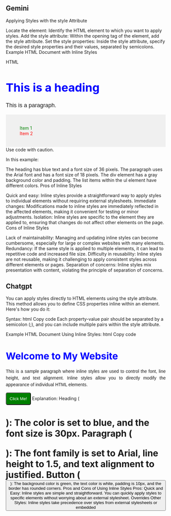 ## Gemini
Applying Styles with the style Attribute

Locate the element: Identify the HTML element to which you want to apply styles.
Add the style attribute: Within the opening tag of the element, add the style attribute.
Set the style properties: Inside the style attribute, specify the desired style properties and their values, separated by semicolons.
Example HTML Document with Inline Styles

HTML
<!DOCTYPE html>
<html>
<head>
    <title>Inline Styles Example</title>
</head>
<body>
    <h1 style="color: blue; font-size: 36px;">This is a heading</h1>
    <p style="font-family: Arial; font-size: 18px;">This is a paragraph.</p>
    <div style="background-color: #f0f0f0; padding: 20px;">
        <ul style="list-style-type: none;">
            <li style="color: green;">Item 1</li>
            <li style="color: red;">Item 2</li>
        </ul>
    </div>
</body>
</html>
Use code with caution.

In this example:

The heading has blue text and a font size of 36 pixels.
The paragraph uses the Arial font and has a font size of 18 pixels.
The div element has a gray background color and padding.
The list items within the ul element have different colors.
Pros of Inline Styles

Quick and easy: Inline styles provide a straightforward way to apply styles to individual elements without requiring external stylesheets.
Immediate changes: Modifications made to inline styles are immediately reflected in the affected elements, making it convenient for testing or minor adjustments.
Isolation: Inline styles are specific to the element they are applied to, ensuring that changes do not affect other elements on the page.
Cons of Inline Styles

Lack of maintainability: Managing and updating inline styles can become cumbersome, especially for large or complex websites with many elements.
Redundancy: If the same style is applied to multiple elements, it can lead to repetitive code and increased file size.
Difficulty in reusability: Inline styles are not reusable, making it challenging to apply consistent styles across different elements or pages.
Separation of concerns: Inline styles mix presentation with content, violating the principle of separation of concerns.
## Chatgpt
You can apply styles directly to HTML elements using the style attribute. This method allows you to define CSS properties inline within an element. Here's how you do it:

Syntax:
html
Copy code
<element style="property:value; property:value;">
Each property-value pair should be separated by a semicolon (;), and you can include multiple pairs within the style attribute.

Example HTML Document Using Inline Styles:
html
Copy code
<!DOCTYPE html>
<html lang="en">
<head>
    <meta charset="UTF-8">
    <meta name="viewport" content="width=device-width, initial-scale=1.0">
    <title>Inline Style Example</title>
</head>
<body>
    <h1 style="color: blue; font-size: 30px;">Welcome to My Website</h1>
    <p style="font-family: Arial, sans-serif; line-height: 1.5; text-align: justify;">
        This is a sample paragraph where inline styles are used to control the font, line height, and text alignment. 
        Inline styles allow you to directly modify the appearance of individual HTML elements.
    </p>
    <button style="background-color: green; color: white; padding: 10px; border-radius: 5px;">
        Click Me!
    </button>
</body>
</html>
Explanation:
Heading (<h1>): The color is set to blue, and the font size is 30px.
Paragraph (<p>): The font family is set to Arial, line height to 1.5, and text alignment to justified.
Button (<button>): The background color is green, the text color is white, padding is 10px, and the border has rounded corners.
Pros and Cons of Using Inline Styles
Pros:
Quick and Easy: Inline styles are simple and straightforward. You can quickly apply styles to specific elements without worrying about an external stylesheet.
Overrides Other Styles: Inline styles take precedence over styles from external stylesheets or embedded <style> blocks, making it useful when you need to override other styles for specific elements.
Element-specific Customization: Ideal for one-time or small tweaks where you don’t want to modify a whole stylesheet.
Cons:
Harder to Maintain: When you use many inline styles, it can become difficult to manage and maintain your code, especially in larger projects. It becomes hard to keep track of where styles are applied.
No Reusability: Since inline styles are tied to individual elements, you can’t reuse them for multiple elements. If you want to apply the same styles to multiple elements, you would have to repeat the style attribute, which leads to redundancy.
Increases HTML File Size: Inline styles add extra weight to your HTML file, making it bulkier and potentially slower to load.
Lack of Separation of Concerns: Inline styles mix HTML structure and CSS styling, which violates the principle of separating content (HTML) from presentation (CSS). This makes the code less readable and maintainable.
Comparison to External Stylesheets
External Stylesheets: Styles are stored in a separate .css file. This allows for better organization and easier maintenance, especially in large projects where styles are reused across multiple elements and pages.

Pros:

Easy to maintain.
Reusable across multiple pages.
Improves readability by keeping HTML structure separate from styling.
Cons:

Requires linking the stylesheet file.
Less specific compared to inline styles (but can be overridden using !important).
## Conclusion



